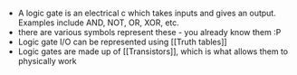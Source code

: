 - A logic gate is an electrical c which takes inputs and gives an output. Examples include AND, NOT, OR, XOR, etc.
- there are various symbols represent these - you already know them :P
- Logic gate I/O can be represented using [[Truth tables]]
- Logic gates are made up of [[Transistors]], which is what allows them to physically work